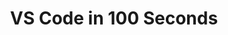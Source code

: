 ---
title: VS Code in 100 Seconds
description: High-level overview of VS Code features
weight: 1
lastmod: 2021-11-11T10:23:30-09:00
draft: false
emoji: ⚡
vimeo: 645855281
video_length: 3:47
chapter_start: Get Started
---